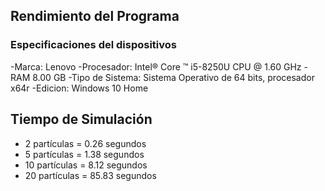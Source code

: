 ## Rendimiento del Programa
### Especificaciones del dispositivos
-Marca: Lenovo
-Procesador: Intel® Core ™  i5-8250U CPU @ 1.60 GHz
-RAM 8.00 GB
-Tipo de Sistema: Sistema Operativo de 64 bits, procesador x64r
-Edicion: Windows 10 Home
## Tiempo de Simulación
-	2 partículas = 0.26 segundos
-	5 partículas = 1.38 segundos
-	10 partículas = 8.12 segundos
-	20 partículas  = 85.83 segundos

